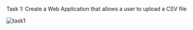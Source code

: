 Task 1: Create a Web Application that allows a user to upload a CSV file<br>

![task1](https://user-images.githubusercontent.com/81025790/155266927-1ea024fa-f750-4013-9b0c-7b8f82276a95.png)
